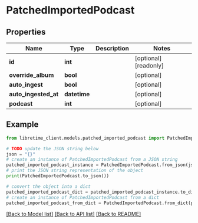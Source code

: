 # PatchedImportedPodcast


## Properties

Name | Type | Description | Notes
------------ | ------------- | ------------- | -------------
**id** | **int** |  | [optional] [readonly] 
**override_album** | **bool** |  | [optional] 
**auto_ingest** | **bool** |  | [optional] 
**auto_ingested_at** | **datetime** |  | [optional] 
**podcast** | **int** |  | [optional] 

## Example

```python
from libretime_client.models.patched_imported_podcast import PatchedImportedPodcast

# TODO update the JSON string below
json = "{}"
# create an instance of PatchedImportedPodcast from a JSON string
patched_imported_podcast_instance = PatchedImportedPodcast.from_json(json)
# print the JSON string representation of the object
print(PatchedImportedPodcast.to_json())

# convert the object into a dict
patched_imported_podcast_dict = patched_imported_podcast_instance.to_dict()
# create an instance of PatchedImportedPodcast from a dict
patched_imported_podcast_from_dict = PatchedImportedPodcast.from_dict(patched_imported_podcast_dict)
```
[[Back to Model list]](../README.md#documentation-for-models) [[Back to API list]](../README.md#documentation-for-api-endpoints) [[Back to README]](../README.md)


